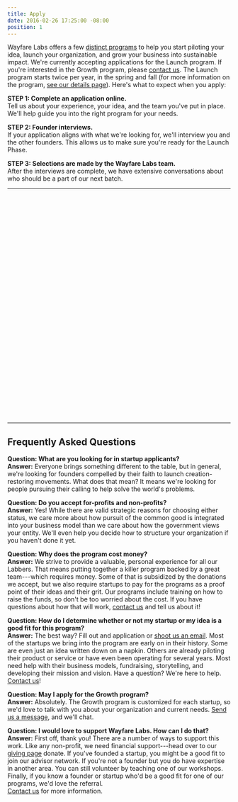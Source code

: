 ```yaml
---
title: Apply
date: 2016-02-26 17:25:00 -08:00
position: 1
---
```


Wayfare Labs offers a few [distinct programs](http://wayfarelabs.org/programs) to help you start piloting your idea, launch your organization, and grow your business into sustainable impact. We're currently accepting applications for the Launch program. If you're interested in the Growth program, please [contact us](/contact). The Launch program starts twice per year, in the spring and fall (for more information on the program, [see our details page](/programs)). Here's what to expect when you apply:

**STEP 1: Complete an application online.**  
Tell us about your experience, your idea, and the team you've put in place. We'll help guide you into the right program for your needs.

**STEP 2: Founder interviews.**  
If your application aligns with what we're looking for, we'll interview you and the other founders. This allows us to make sure you're ready for the Launch Phase.

**STEP 3: Selections are made by the Wayfare Labs team.**  
After the interviews are complete, we have extensive conversations about who should be a part of our next batch.

---

<div class="typeform-widget" data-url="https://wayfare.typeform.com/to/gRbyfY" data-text="Wayfare Labs Launch Program Application" style="width:100%;height:500px;"></div>
<script>(function(){var qs,js,q,s,d=document,gi=d.getElementById,ce=d.createElement,gt=d.getElementsByTagName,id='typef_orm',b='https://s3-eu-west-1.amazonaws.com/share.typeform.com/';if(!gi.call(d,id)){js=ce.call(d,'script');js.id=id;js.src=b+'widget.js';q=gt.call(d,'script')[0];q.parentNode.insertBefore(js,q)}})()</script>

---

## Frequently Asked Questions

**Question: What are you looking for in startup applicants?**  
**Answer:** Everyone brings something different to the table, but in general, we're looking for founders compelled by their faith to launch creation-restoring movements. What does that mean? It means we're looking for people pursuing their calling to help solve the world's problems.

**Question: Do you accept for-profits and non-profits?**  
**Answer:** Yes! While there are valid strategic reasons for choosing either status, we care more about how pursuit of the common good is integrated into your business model than we care about how the government views your entity. We'll even help you decide how to structure your organization if you haven't done it yet.

**Question: Why does the program cost money?**  
**Answer:** We strive to provide a valuable, personal experience for all our Labbers. That means putting together a killer program backed by a great team---which requires money. Some of that is subsidized by the donations we accept, but we also require startups to pay for the programs as a proof point of their ideas and their grit. Our programs include training on how to raise the funds, so don't be too worried about the cost. If you have questions about how that will work, [contact us](/contact) and tell us about it!

**Question: How do I determine whether or not my startup or my idea is a good fit for this program?**  
**Answer:** The best way? Fill out and application or [shoot us an email](/contact). Most of the startups we bring into the program are early on in their history. Some are even just an idea written down on a napkin. Others are already piloting their product or service or have even been operating for several years. Most need help with their business models, fundraising, storytelling, and developing their mission and vision. Have a question? We're here to help. [Contact us](/contact)!

**Question: May I apply for the Growth program?**  
**Answer:** Absolutely. The Growth program is customized for each startup, so we'd love to talk with you about your organization and current needs. [Send us a message](/contact), and we'll chat.

**Question: I would love to support Wayfare Labs. How can I do that?**  
**Answer:** First off, thank you! There are a number of ways to support this work. Like any non-profit, we need financial support---head over to our [giving page](http://wayfarelabs.givingfuel.com/general-fund) donate. If you've founded a startup, you might be a good fit to join our advisor network. If you're not a founder but you do have expertise in another area. You can still volunteer by teaching one of our workshops.  
Finally, if you know a founder or startup who'd be a good fit for one of our programs, we'd love the referral.  
[Contact us](/contact) for more information.
